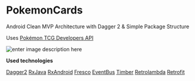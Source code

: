# PokemonCards

Android Clean MVP Architecture with Dagger 2 & Simple Package Structure

Uses [Pokémon TCG Developers API ](https://pokemontcg.io/)

![enter image description here](https://cdn.pbrd.co/images/H0kFZd2.jpg)




**Used technologies**

[Dagger2](https://google.github.io/dagger/)
[RxJava](https://github.com/ReactiveX/RxJava)
[RxAndroid](https://github.com/ReactiveX/RxAndroid)
[Fresco](https://github.com/facebook/fresco)
[EventBus](https://github.com/greenrobot/EventBus)
[Timber](https://github.com/JakeWharton/timber)
[Retrolambda](https://github.com/evant/gradle-retrolambda)
[Retrofit](https://github.com/square/retrofit)
